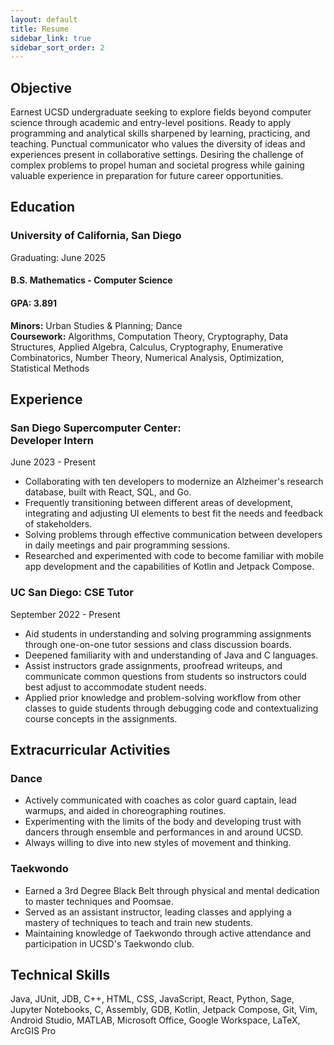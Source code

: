 ```yaml
---
layout: default
title: Resume
sidebar_link: true
sidebar_sort_order: 2
---
```


## <i class="cil-star resume-icon"></i> Objective

Earnest UCSD undergraduate seeking to explore fields beyond computer science through academic and entry-level positions. Ready to apply programming and analytical skills sharpened by learning, practicing, and teaching. Punctual communicator who values the diversity of ideas and experiences present in collaborative settings. Desiring the challenge of complex problems to propel human and societal progress while gaining valuable experience in preparation for future career opportunities.


## <i class="cil-school resume-icon"></i> Education

<div>
    <h3 class="work-title">University of California, San Diego</h3> 
    <div class="work-period">Graduating: June 2025</div>
</div>

<div>
    <h4 class="work-title">B.S. Mathematics - Computer Science</h4> 
    <h4 class="work-period">GPA: 3.891</h4>
</div>

**Minors:** Urban Studies & Planning; Dance  
**Coursework:** Algorithms, Computation Theory, Cryptography, Data Structures, Applied Algebra, Calculus, Cryptography, Enumerative Combinatorics, Number Theory, Numerical Analysis, Optimization, Statistical Methods


## <i class="cil-briefcase resume-icon"></i> Experience
<div>
    <h3 class="work-title">San Diego Supercomputer Center: <br> Developer Intern</h3>
    <div class="work-period">June 2023 - Present</div>
</div>

- Collaborating with ten developers to modernize an Alzheimer's research database, built with React, SQL, and Go.
- Frequently transitioning between different areas of development, integrating and adjusting UI elements to best fit the needs and feedback of stakeholders.
- Solving problems through effective communication between developers in daily meetings and pair programming sessions.
- Researched and experimented with code to become familiar with mobile app development and the capabilities of Kotlin and Jetpack Compose.

<div>
    <h3 class="work-title">UC San Diego: CSE Tutor</h3>
    <div class="work-period">September 2022 - Present</div>  
</div>

- Aid students in understanding and solving programming assignments through one-on-one tutor sessions and class discussion boards.
- Deepened familiarity with and understanding of Java and C languages.
- Assist instructors grade assignments, proofread writeups, and communicate common questions from students so instructors could best adjust to accommodate student needs.
- Applied prior knowledge and problem-solving workflow from other classes to guide students through debugging code and contextualizing course concepts in the assignments.


## <i class="cil-basketball resume-icon"></i> Extracurricular Activities

<div>
    <h3 class="work-title">Dance</h3>
</div>

- Actively communicated with coaches as color guard captain, lead warmups, and aided in choreographing routines.
- Experimenting with the limits of the body and developing trust with dancers through ensemble and performances in and around UCSD.
- Always willing to dive into new styles of movement and thinking.

<div>
    <h3 class="work-title">Taekwondo</h3>
</div>

- Earned a 3rd Degree Black Belt through physical and mental dedication to master techniques and Poomsae.
- Served as an assistant instructor, leading classes and applying a mastery of techniques to teach and train new students.
- Maintaining knowledge of Taekwondo through active attendance and participation in UCSD's Taekwondo club.


## <i class="cil-puzzle resume-icon"></i> Technical Skills

Java, JUnit, JDB, C++, HTML, CSS, JavaScript, React, Python, Sage, Jupyter Notebooks, C, Assembly, GDB, Kotlin, Jetpack Compose, Git, Vim, Android Studio, MATLAB, Microsoft Office, Google Workspace, LaTeX, ArcGIS Pro
